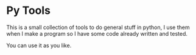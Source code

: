 
# Py Tools

This is a small collection of tools to do general stuff in python, I use them when I make a program so I have some code already written and tested.

You can use it as you like.
